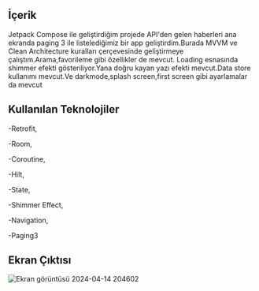 ## İçerik
Jetpack Compose ile geliştirdiğim projede API'den gelen haberleri ana ekranda paging 3 ile listelediğimiz bir app geliştirdim.Burada MVVM ve Clean Architecture kuralları çerçevesinde geliştirmeye çalıştım.Arama,favorileme gibi özellikler de mevcut.
Loading esnasında shimmer efekti gösteriliyor.Yana doğru kayan yazı efekti mevcut.Data store kullanımı mevcut.Ve darkmode,splash screen,first screen gibi ayarlamalar da mevcut

## Kullanılan Teknolojiler

-Retrofit,



-Room,



-Coroutine,



-Hilt,



-State,



-Shimmer Effect,



-Navigation,




-Paging3


## Ekran Çıktısı

![Ekran görüntüsü 2024-04-14 204602](https://github.com/Cntrk01/NewsAppCompose/assets/98031686/3dfa1c8d-8c8f-45f1-8a89-d97bf92406a1)

